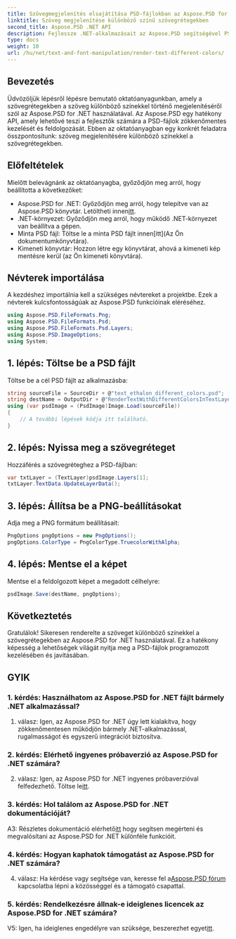 ```yaml
---
title: Szövegmegjelenítés elsajátítása PSD-fájlokban az Aspose.PSD for .NET segítségével
linktitle: Szöveg megjelenítése különböző színű szövegrétegekben
second_title: Aspose.PSD .NET API
description: Fejlessze .NET-alkalmazásait az Aspose.PSD segítségével PSD-fájlok különböző színekkel történő szövegmegjelenítésének elsajátításával. Növelje tervezési képességeit könnyedén.
type: docs
weight: 10
url: /hu/net/text-and-font-manipulation/render-text-different-colors/
---
```

## Bevezetés
Üdvözöljük lépésről lépésre bemutató oktatóanyagunkban, amely a szövegrétegekben a szöveg különböző színekkel történő megjelenítéséről szól az Aspose.PSD for .NET használatával. Az Aspose.PSD egy hatékony API, amely lehetővé teszi a fejlesztők számára a PSD-fájlok zökkenőmentes kezelését és feldolgozását. Ebben az oktatóanyagban egy konkrét feladatra összpontosítunk: szöveg megjelenítésére különböző színekkel a szövegrétegekben.
## Előfeltételek
Mielőtt belevágnánk az oktatóanyagba, győződjön meg arról, hogy beállította a következőket:
-  Aspose.PSD for .NET: Győződjön meg arról, hogy telepítve van az Aspose.PSD könyvtár. Letöltheti innen[itt](https://releases.aspose.com/psd/net/).
- .NET-környezet: Győződjön meg arról, hogy működő .NET-környezet van beállítva a gépen.
-  Minta PSD fájl: Töltse le a minta PSD fájlt innen[itt](Az Ön dokumentumkönyvtára).
- Kimeneti könyvtár: Hozzon létre egy könyvtárat, ahová a kimeneti kép mentésre kerül (az Ön kimeneti könyvtára).
## Névterek importálása
A kezdéshez importálnia kell a szükséges névtereket a projektbe. Ezek a névterek kulcsfontosságúak az Aspose.PSD funkcióinak eléréséhez.
```csharp
using Aspose.PSD.FileFormats.Png;
using Aspose.PSD.FileFormats.Psd;
using Aspose.PSD.FileFormats.Psd.Layers;
using Aspose.PSD.ImageOptions;
using System;
```
## 1. lépés: Töltse be a PSD fájlt
Töltse be a cél PSD fájlt az alkalmazásba:
```csharp
string sourceFile = SourceDir + @"text_ethalon_different_colors.psd";
string destName = OutputDir + @"RenderTextWithDifferentColorsInTextLayer_out.png";
using (var psdImage = (PsdImage)Image.Load(sourceFile))
{
    // A további lépések kódja itt található.
}
```
## 2. lépés: Nyissa meg a szövegréteget
Hozzáférés a szövegréteghez a PSD-fájlban:
```csharp
var txtLayer = (TextLayer)psdImage.Layers[1];
txtLayer.TextData.UpdateLayerData();
```
## 3. lépés: Állítsa be a PNG-beállításokat
Adja meg a PNG formátum beállításait:
```csharp
PngOptions pngOptions = new PngOptions();
pngOptions.ColorType = PngColorType.TruecolorWithAlpha;
```
## 4. lépés: Mentse el a képet
Mentse el a feldolgozott képet a megadott célhelyre:
```csharp
psdImage.Save(destName, pngOptions);
```
## Következtetés

Gratulálok! Sikeresen renderelte a szöveget különböző színekkel a szövegrétegekben az Aspose.PSD for .NET használatával. Ez a hatékony képesség a lehetőségek világát nyitja meg a PSD-fájlok programozott kezelésében és javításában.

## GYIK

### 1. kérdés: Használhatom az Aspose.PSD for .NET fájlt bármely .NET alkalmazással?

1. válasz: Igen, az Aspose.PSD for .NET úgy lett kialakítva, hogy zökkenőmentesen működjön bármely .NET-alkalmazással, rugalmasságot és egyszerű integrációt biztosítva.

### 2. kérdés: Elérhető ingyenes próbaverzió az Aspose.PSD for .NET számára?

 2. válasz: Igen, az Aspose.PSD for .NET ingyenes próbaverzióval felfedezhető. Töltse le[itt](https://releases.aspose.com/).

### 3. kérdés: Hol találom az Aspose.PSD for .NET dokumentációját?

 A3: Részletes dokumentáció elérhető[itt](https://reference.aspose.com/psd/net/) hogy segítsen megérteni és megvalósítani az Aspose.PSD for .NET különféle funkcióit.

### 4. kérdés: Hogyan kaphatok támogatást az Aspose.PSD for .NET számára?

 4. válasz: Ha kérdése vagy segítsége van, keresse fel a[Aspose.PSD fórum](https://forum.aspose.com/c/psd/34) kapcsolatba lépni a közösséggel és a támogató csapattal.

### 5. kérdés: Rendelkezésre állnak-e ideiglenes licencek az Aspose.PSD for .NET számára?

 V5: Igen, ha ideiglenes engedélyre van szüksége, beszerezhet egyet[itt](https://purchase.aspose.com/temporary-license/).